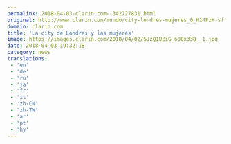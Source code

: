 ```yaml
---
permalink: 2018-04-03-clarin.com--342727831.html
original: http://www.clarin.com/mundo/city-londres-mujeres_0_H14FzH-sf.html
domain: clarin.com
title: 'La city de Londres y las mujeres'
image: https://images.clarin.com/2018/04/02/SJzQ1UZiG_600x338__1.jpg
date: 2018-04-03 19:32:18
category: news
translations: 
 - 'en'
 - 'de'
 - 'ru'
 - 'ja'
 - 'fr'
 - 'it'
 - 'zh-CN'
 - 'zh-TW'
 - 'ar'
 - 'pt'
 - 'hy'
---
```


